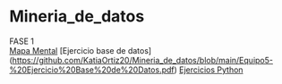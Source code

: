 # Mineria_de_datos
FASE 1  
[Mapa Mental](https://github.com/KatiaOrtiz20/Mineria_de_datos/blob/main/MapaMental_1_1799830.pdf)
 [Ejercicio base de datos] (https://github.com/KatiaOrtiz20/Mineria_de_datos/blob/main/Equipo5-%20Ejercicio%20Base%20de%20Datos.pdf)
[Ejercicios Python](https://github.com/KatiaOrtiz20/Mineria_de_datos/blob/main/EjerciciosBasicosPython1.ipynb)


